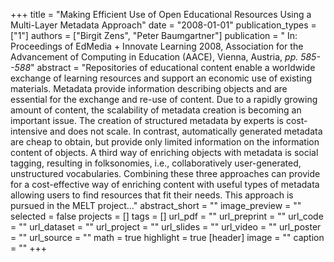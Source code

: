+++
title = "Making Efficient Use of Open Educational Resources Using a Multi-Layer Metadata Approach"
date = "2008-01-01"
publication_types = ["1"]
authors = ["Birgit Zens", "Peter Baumgartner"]
publication = " In: Proceedings of EdMedia + Innovate Learning 2008, Association for the Advancement of Computing in Education (AACE), Vienna, Austria, _pp. 585--588_"
abstract = "Repositories of educational content enable a worldwide exchange of learning resources and support an economic use of existing materials. Metadata provide information describing objects and are essential for the exchange and re-use of content. Due to a rapidly growing amount of content, the scalability of metadata creation is becoming an important issue. The creation of structured metadata by experts is cost-intensive and does not scale. In contrast, automatically generated metadata are cheap to obtain, but provide only limited information on the information content of objects. A third way of enriching objects with metadata is social tagging, resulting in folksonomies, i.e., collaboratively user-generated, unstructured vocabularies. Combining these three approaches can provide for a cost-effective way of enriching content with useful types of metadata allowing users to find resources that fit their needs. This approach is pursued in the MELT project..."
abstract_short = ""
image_preview = ""
selected = false
projects = []
tags = []
url_pdf = ""
url_preprint = ""
url_code = ""
url_dataset = ""
url_project = ""
url_slides = ""
url_video = ""
url_poster = ""
url_source = ""
math = true
highlight = true
[header]
image = ""
caption = ""
+++
